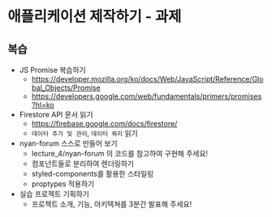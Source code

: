 # 애플리케이션 제작하기 - 과제

## 복습

- JS Promise 복습하기
  - https://developer.mozilla.org/ko/docs/Web/JavaScript/Reference/Global_Objects/Promise
  - https://developers.google.com/web/fundamentals/primers/promises?hl=ko
- Firestore API 문서 읽기
  - https://firebase.google.com/docs/firestore/
  - `데이터 추가 및 관리`, `데이터 쿼리` 읽기
- nyan-forum 스스로 만들어 보기
  - lecture_4/nyan-forum 의 코드를 참고하여 구현해 주세요!
  - 컴포넌트들로 분리하여 렌더링하기
  - styled-components를 활용한 스타일링
  - proptypes 적용하기
- 실습 프로젝트 기획하기
  - 프로젝트 소개, 기능, 아키텍쳐를 3분간 발표해 주세요!